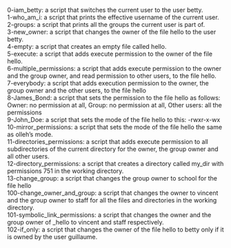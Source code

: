 0-iam_betty: a script that switches the current user to the user betty.
<br>1-who_am_i: a script that prints the effective username of the current user.
<br>2-groups: a script that prints all the groups the current user is part of.
<br>3-new_owner: a script that changes the owner of the file hello to the user betty.
<br>4-empty: a script that creates an empty file called hello.
<br>5-execute: a script that adds execute permission to the owner of the file hello.
<br>6-multiple_permissions:  a script that adds execute permission to the owner and the group owner, and read permission to other users, to the file hello.
<br>7-everybody: a script that adds execution permission to the owner, the group owner and the other users, to the file hello
<br>8-James_Bond: a script that sets the permission to the file hello as follows: Owner: no permission at all, Group: no permission at all, Other users: all the permissions
<br>9-John_Doe: a script that sets the mode of the file hello to this: -rwxr-x-wx
<br>10-mirror_permissions:  a script that sets the mode of the file hello the same as olleh’s mode.
<br>11-directories_permissions: a script that adds execute permission to all subdirectories of the current directory for the owner, the group owner and all other users.
<br>12-directory_permissions: a script that creates a directory called my_dir with permissions 751 in the working directory.
<br>13-change_group:  a script that changes the group owner to school for the file hello
<br>100-change_owner_and_group: a script that changes the owner to vincent and the group owner to staff for all the files and directories in the working directory.
<br>101-symbolic_link_permissions: a script that changes the owner and the group owner of _hello to vincent and staff respectively.
<br>102-if_only: a script that changes the owner of the file hello to betty only if it is owned by the user guillaume.
